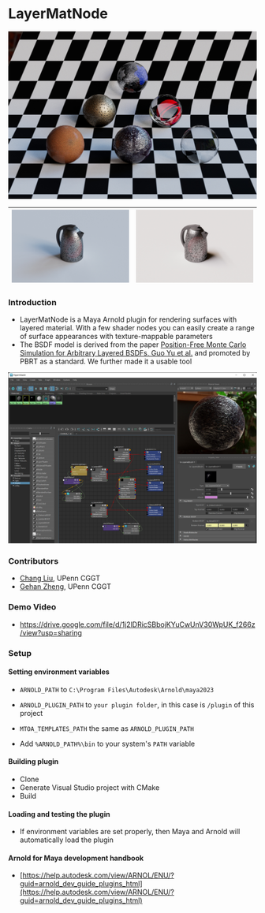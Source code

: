 # LayerMatNode

![](./Demo.jpg)

| ![](./Kettle2.jpg) | ![](./Kettle3.jpg) |
| ------------------ | ------------------ |

### Introduction

- LayerMatNode is a Maya Arnold plugin for rendering surfaces with layered material. With a few shader nodes you can easily create a range of surface appearances with texture-mappable parameters
- The BSDF model is derived from the paper [Position-Free Monte Carlo Simulation for Arbitrary Layered BSDFs, Guo Yu et al.]() and promoted by PBRT as a standard. We further made it a usable tool

![](./example.jpg)

### Contributors

- [Chang Liu](https://github.com/HummaWhite), UPenn CGGT
- [Gehan Zheng](https://github.com/GrahamZen), UPenn CGGT

### Demo Video

- https://drive.google.com/file/d/1j2lDRicSBbojKYuCwUnV30WpUK_f266z/view?usp=sharing

### Setup

#### Setting environment variables

- `ARNOLD_PATH` to `C:\Program Files\Autodesk\Arnold\maya2023`

- `ARNOLD_PLUGIN_PATH` to `your plugin folder`, in this case is `/plugin` of this project
- `MTOA_TEMPLATES_PATH` the same as `ARNOLD_PLUGIN_PATH`
- Add `%ARNOLD_PATH%\bin` to your system's `PATH` variable

#### Building plugin

- Clone
- Generate Visual Studio project with CMake
- Build

#### Loading and testing the plugin

- If environment variables are set properly, then Maya and Arnold will automatically load the plugin

#### Arnold for Maya development handbook

- [https://help.autodesk.com/view/ARNOL/ENU/?guid=arnold_dev_guide_plugins_html](https://help.autodesk.com/view/ARNOL/ENU/?guid=arnold_dev_guide_plugins_html)